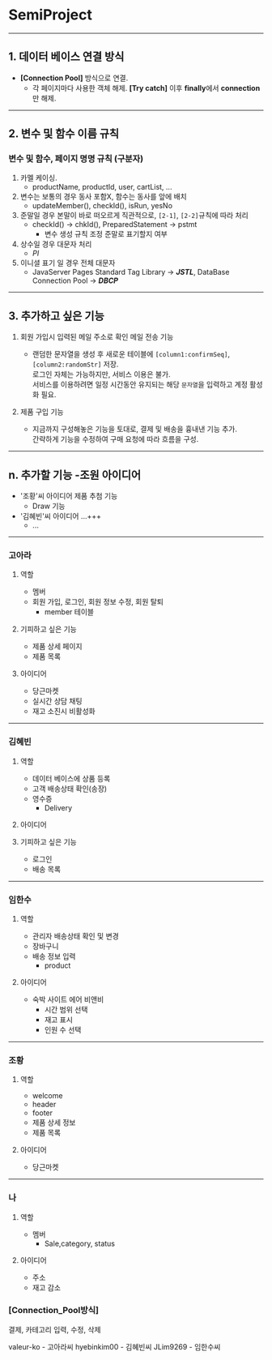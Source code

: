 # SemiProject
---
## 1. 데이터 베이스 연결 방식

* **[Connection Pool]** 방식으로 연결.
    * 각 페이지마다 사용한 객체 해제. **[Try catch]** 이후 **finally**에서 **connection**만 해제.
---
## 2. 변수 및 함수 이름 규칙

### 변수 및 함수, 페이지 명명 규칙 (구분자)

1. 카멜 케이싱.
    * productName, productId, user, cartList, ...
2. 변수는 보통의 경우 동사 포함X, 함수는 동사를 앞에 배치
    * updateMember(), checkId(), isRun, yesNo
3. 준말일 경우 본말이 바로 떠오르게 직관적으로, `[2-1]`, `[2-2]`규칙에 따라 처리
    * checkId() -> chkId(), PreparedStatement -> pstmt
        * 변수 생성 규칙 조정 준말로 표기할지 여부
4. 상수일 경우 대문자 처리
    * *PI*
5. 이니셜 표기 일 경우 전체 대문자
    * JavaServer Pages Standard Tag Library -> ***JSTL***, DataBase Connection Pool -> ***DBCP***
---
## 3. 추가하고 싶은 기능

1. 회원 가입시 입력된 메일 주소로 확인 메일 전송 기능
    * 랜덤한 문자열을 생성 후 새로운 테이블에 `[column1:confirmSeq]`, `[column2:randomStr]` 저장.<br />
    로그인 자체는 가능하지만, 서비스 이용은 불가.<br />
    서비스를 이용하려면 일정 시간동안 유지되는 해당 `문자열`을 입력하고 계정 활성화 필요.

2. 제품 구입 기능
    * 지금까지 구성해놓은 기능을 토대로, 결제 및 배송을 흉내낸 기능 추가.<br />
    간략하게 기능을 수정하여 구매 요청에 따라 흐름을 구성.
---
## n. 추가할 기능 -조원 아이디어
* '조황'씨 아이디어 제품 추첨 기능
    * Draw 기능
* '김혜빈'씨 아이디어 ...+++
    * ...
---

### 고아라
1. 역할
    + 멤버
    + 회원 가입, 로그인, 회원 정보 수정, 회원 탈퇴
        + member 테이블

2. 기피하고 싶은 기능
    + 제품 상세 페이지
    + 제품 목록

3. 아이디어
    + 당근마켓
    + 실시간 상담 채팅
    + 재고 소진시 비활성화
---
### 김혜빈
1. 역할
    + 데이터 베이스에 상품 등록
    + 고객 배송상태 확인(송장)
    + 영수증
        + Delivery

2. 아이디어

3. 기피하고 싶은 기능
    + 로그인
    + 배송 목록
---
### 임한수
1. 역할
    + 관리자 배송상태 확인 및 변경
    + 장바구니
    + 배송 정보 입력
        + product

2. 아이디어
    + 숙박 사이트 에어 비앤비
        + 시간 범위 선택
        + 재고 표시
        + 인원 수 선택
---
### 조황
1. 역할
    + welcome
    + header
    + footer
    + 제품 상세 정보
    + 제품 목록

2. 아이디어
    + 당근마켓
---
### 나
1. 역할
    + 멤버
        + Sale,category, status

2. 아이디어
    + 주소
    + 재고 감소

### [Connection_Pool방식]

결제, 카테고리 입력, 수정, 삭제

valeur-ko - 고아라씨
hyebinkim00 - 김혜빈씨
JLim9269 - 임한수씨
